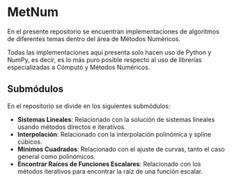 # MetNum
En el presente repositorio se encuentran implementaciones de algoritmos de diferentes temas dentro del área de Métodos Numéricos.

Todas las implementaciones aquí presenta solo hacen uso de Python y NumPy, es decir, es lo más puro posible respecto al uso de librerías especializadas a Cómputo y Métodos Numéricos.

## Submódulos
En el repositorio se divide en los siguientes submódulos:
* **Sistemas Lineales**: Relacionado con la solución de sistemas lineales usando métodos directos e iterativos.
* **Interpolación**: Relacionado con la interpolación polinómica y spline cúbicos.
* **Mínimos Cuadrados**: Relacionado con el ajuste de curvas, tanto el caso general como polinómicos.
* **Encontrar Raíces de Funciones Escalares**: Relacionado con los métodos iterativos para encontrar la raíz de una función escalar.